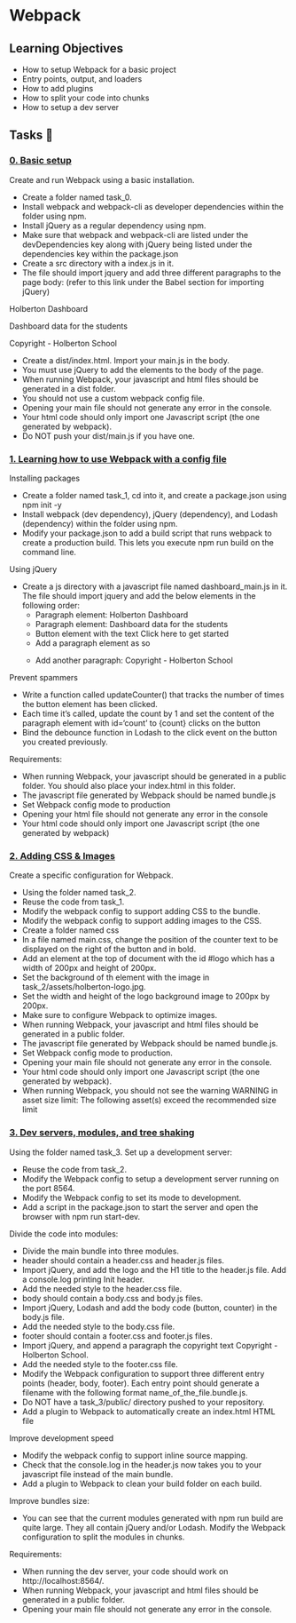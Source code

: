 # Webpack

## Learning Objectives
   - How to setup Webpack for a basic project
   - Entry points, output, and loaders
   - How to add plugins
   - How to split your code into chunks
   - How to setup a dev server

## Tasks :page_with_curl:
### [0. Basic setup](./task_0)
Create and run Webpack using a basic installation.

   - Create a folder named task_0.
   - Install webpack and webpack-cli as developer dependencies within the folder using npm.
   - Install jQuery as a regular dependency using npm.
   - Make sure that webpack and webpack-cli are listed under the devDependencies key along with jQuery being listed under the dependencies key within the package.json
   - Create a src directory with a index.js in it.
   - The file should import jquery and add three different paragraphs to the page body: (refer to this link under the Babel section for importing jQuery)

Holberton Dashboard

Dashboard data for the students

Copyright - Holberton School

  - Create a dist/index.html. Import your main.js in the body.
  - You must use jQuery to add the elements to the body of the page.
  - When running Webpack, your javascript and html files should be generated in a dist folder.
  - You should not use a custom webpack config file.
  - Opening your main file should not generate any error in the console.
  - Your html code should only import one Javascript script (the one generated by webpack).
  - Do NOT push your dist/main.js if you have one.

### [1. Learning how to use Webpack with a config file ](./taks_1)
Installing packages

  -  Create a folder named task_1, cd into it, and create a package.json using npm init -y
  -  Install webpack (dev dependency), jQuery (dependency), and Lodash (dependency) within the folder using npm.
  -  Modify your package.json to add a build script that runs webpack to create a production build. This lets you execute npm run build on the command line.

Using jQuery

  - Create a js directory with a javascript file named dashboard_main.js in it. The file should import jquery and add the below elements in the following order:
       - Paragraph element: Holberton Dashboard
       - Paragraph element: Dashboard data for the students
       - Button element with the text Click here to get started
       - Add a paragraph element as so <p id='count'></p>
       - Add another paragraph: Copyright - Holberton School

Prevent spammers

   - Write a function called updateCounter() that tracks the number of times the button element has been clicked.
   - Each time it’s called, update the count by 1 and set the content of the paragraph element with id=‘count’ to {count} clicks on the button
   - Bind the debounce function in Lodash to the click event on the button you created previously.

Requirements:

   - When running Webpack, your javascript should be generated in a public folder. You should also place your index.html in this folder.
   - The javascript file generated by Webpack should be named bundle.js
   - Set Webpack config mode to production
   - Opening your html file should not generate any error in the console
   - Your html code should only import one Javascript script (the one generated by webpack)

### [2. Adding CSS & Images ](./task_2)
Create a specific configuration for Webpack.

  -  Using the folder named task_2.
  -  Reuse the code from task_1.
  -  Modify the webpack config to support adding CSS to the bundle.
  -  Modify the webpack config to support adding images to the CSS.
  -  Create a folder named css
  -  In a file named main.css, change the position of the counter text to be displayed on the right of the button and in bold.
  -  Add an element at the top of document with the id #logo which has a width of 200px and height of 200px.
  -  Set the background of th element with the image in task_2/assets/holberton-logo.jpg.
  -  Set the width and height of the logo background image to 200px by 200px.
  -  Make sure to configure Webpack to optimize images.
  -  When running Webpack, your javascript and html files should be generated in a public folder.
  -  The javascript file generated by Webpack should be named bundle.js.
  -  Set Webpack config mode to production.
  -  Opening your main file should not generate any error in the console.
  -  Your html code should only import one Javascript script (the one generated by webpack).
  -  When running Webpack, you should not see the warning WARNING in asset size limit: The following asset(s) exceed the recommended size limit

### [3. Dev servers, modules, and tree shaking](./task_3)
Using the folder named task_3. Set up a development server:

  -  Reuse the code from task_2.
  -  Modify the Webpack config to setup a development server running on the port 8564.
  -  Modify the Webpack config to set its mode to development.
  -  Add a script in the package.json to start the server and open the browser with npm run start-dev.

Divide the code into modules:

  -  Divide the main bundle into three modules.
  -  header should contain a header.css and header.js files.
  -  Import jQuery, and add the logo and the H1 title to the header.js file. Add a console.log printing Init header.
  -  Add the needed style to the header.css file.
  -  body should contain a body.css and body.js files.
  -  Import jQuery, Lodash and add the body code (button, counter) in the body.js file.
  -  Add the needed style to the body.css file.
  -  footer should contain a footer.css and footer.js files.
  -  Import jQuery, and append a paragraph the copyright text Copyright - Holberton School.
  -  Add the needed style to the footer.css file.
  -  Modify the Webpack configuration to support three different entry points (header, body, footer). Each entry point should generate a filename with the following format name_of_the_file.bundle.js.
  -  Do NOT have a task_3/public/ directory pushed to your repository.
  -  Add a plugin to Webpack to automatically create an index.html HTML file

Improve development speed

  -  Modify the webpack config to support inline source mapping.
  -  Check that the console.log in the header.js now takes you to your javascript file instead of the main bundle.
  -  Add a plugin to Webpack to clean your build folder on each build.


Improve bundles size:

  -  You can see that the current modules generated with npm run build are quite large. They all contain jQuery and/or Lodash. Modify the Webpack configuration to split the modules in chunks.

Requirements:

  -  When running the dev server, your code should work on http://localhost:8564/.
  -  When running Webpack, your javascript and html files should be generated in a public folder.
  -  Opening your main file should not generate any error in the console.